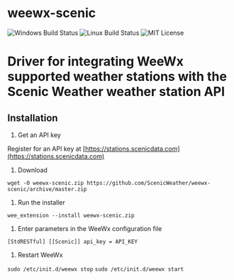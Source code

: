 # weewx-scenic

![Windows Build Status](https://github.com/ScenicWeather/weewx-scenic/workflows/Windows/badge.svg)
![Linux Build Status](https://github.com/ScenicWeather/weewx-scenic/workflows/Linux/badge.svg)
![MIT License](https://img.shields.io/github/license/ScenicWeather/weewx-scenic)

# Driver for integrating WeeWx supported weather stations with the Scenic Weather weather station API

## Installation

1. Get an API key

Register for an API key at [https://stations.scenicdata.com](https://stations.scenicdata.com)

1. Download

`wget -O weewx-scenic.zip https://github.com/ScenicWeather/weewx-scenic/archive/master.zip`

1. Run the installer

`wee_extension --install weewx-scenic.zip`

1. Enter parameters in the WeeWx configuration file

`[StdRESTful]
    [[Scenic]]
        api_key = API_KEY`

1. Restart WeeWx

`sudo /etc/init.d/weewx stop`
`sudo /etc/init.d/weewx start`
